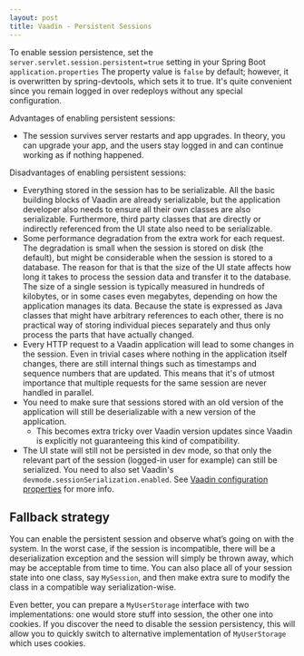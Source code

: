 ```yaml
---
layout: post
title: Vaadin - Persistent Sessions
---
```


To enable session persistence, set the `server.servlet.session.persistent=true` setting in your Spring Boot `application.properties`
The property value is `false` by default; however, it is overwritten by spring-devtools, which sets it to true.
It's quite convenient since you remain logged in over redeploys without any special configuration.

Advantages of enabling persistent sessions:

* The session survives server restarts and app upgrades. In theory, you can upgrade your app, and the users
  stay logged in and can continue working as if nothing happened.

Disadvantages of enabling persistent sessions:

* Everything stored in the session has to be serializable. All the basic building blocks of Vaadin are already serializable, 
  but the application developer also needs to ensure all their own classes are also serializable.
  Furthermore, third party classes that are directly or indirectly referenced from the UI state also need to be serializable.
* Some performance degradation from the extra work for each request. The degradation is small when the session is stored on disk (the default),
  but might be considerable when the session is stored to a database. The reason for that is that the size of the UI state affects
  how long it takes to process the session data and transfer it to the database. The size of a single session is typically measured in hundreds of kilobytes,
  or in some cases even megabytes, depending on how the application manages its data.
  Because the state is expressed as Java classes that might have arbitrary references to each other, there is no practical
  way of storing individual pieces separately and thus only process the parts that have actually changed.
* Every HTTP request to a Vaadin application will lead to some changes in the session. Even in trivial cases where nothing in the
  application itself changes, there are still internal things such as timestamps and sequence numbers that are updated.
  This means that it's of utmost importance that multiple requests for the same session are never handled in parallel.
* You need to make sure that sessions stored with an old version of the application will still be deserializable with a new version of the application.
  * This becomes extra tricky over Vaadin version updates since Vaadin is explicitly not guaranteeing this kind of compatibility.
* The UI state will still not be persisted in dev mode, so that only the relevant part of the session (logged-in user for example)
  can still be serialized. You need to also set Vaadin's `devmode.sessionSerialization.enabled`.
  See [Vaadin configuration properties](https://vaadin.com/docs/latest/configuration/properties) for more info.

## Fallback strategy

You can enable the persistent session and observe what’s going on with the system. In the worst case, if the session is incompatible,
there will be a deserialization exception and the session will simply be thrown away, which may be acceptable from time to time.
You can also place all of your session state into one class, say `MySession`, and then make extra sure to modify the class
in a compatible way serialization-wise.

Even better, you can prepare a `MyUserStorage` interface with two implementations: one would store stuff into session,
the other one into cookies. If you discover the need to disable the session persistency,
this will allow you to quickly switch to alternative implementation of `MyUserStorage` which uses cookies.
